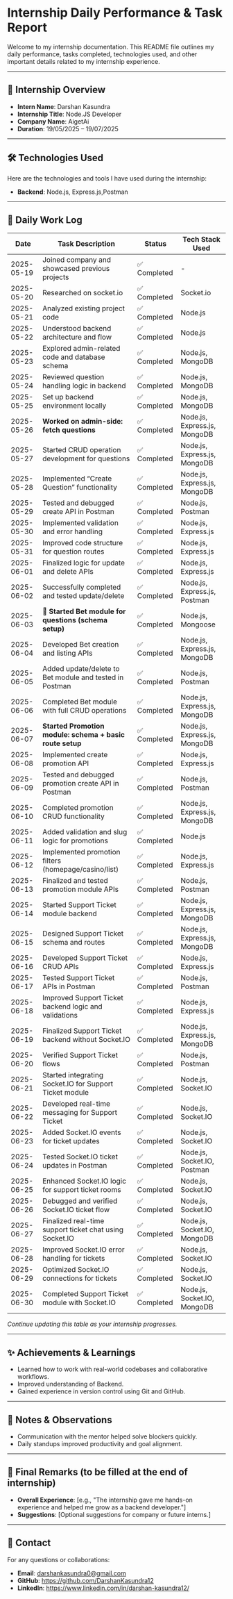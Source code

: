 # Internship Daily Performance & Task Report

Welcome to my internship documentation. This README file outlines my daily performance, tasks completed, technologies used, and other important details related to my internship experience.

---

## 📍 Internship Overview

- **Intern Name**: Darshan Kasundra
- **Internship Title**: Node.JS Developer
- **Company Name**: AigetAi
- **Duration**: 19/05/2025 – 19/07/2025



---

## 🛠️ Technologies Used

Here are the technologies and tools I have used during the internship:

- **Backend**: Node.js, Express.js,Postman


---

## 📅 Daily Work Log

Date        | Task Description                                        | Status        | Tech Stack Used
------------|---------------------------------------------------------|---------------|------------------
2025-05-19  | Joined company and showcased previous projects          | ✅ Completed  | -
2025-05-20  | Researched on socket.io                                 | ✅ Completed  | Socket.io
2025-05-21  | Analyzed existing project code                          | ✅ Completed  | Node.js
2025-05-22  | Understood backend architecture and flow                | ✅ Completed  | Node.js
2025-05-23  | Explored admin-related code and database schema         | ✅ Completed  | Node.js, MongoDB
2025-05-24  | Reviewed question handling logic in backend             | ✅ Completed  | Node.js, MongoDB
2025-05-25  | Set up backend environment locally                      | ✅ Completed  | Node.js, MongoDB
2025-05-26  | **Worked on admin-side: fetch questions**               | ✅ Completed  | Node.js, Express.js, MongoDB
2025-05-27  | Started CRUD operation development for questions        | ✅ Completed  | Node.js, Express.js, MongoDB
2025-05-28  | Implemented “Create Question” functionality             | ✅ Completed  | Node.js, Express.js, MongoDB
2025-05-29  | Tested and debugged create API in Postman               | ✅ Completed  | Node.js, Postman
2025-05-30  | Implemented validation and error handling               | ✅ Completed  | Node.js, Express.js
2025-05-31  | Improved code structure for question routes             | ✅ Completed  | Node.js, Express.js
2025-06-01  | Finalized logic for update and delete APIs              | ✅ Completed  | Node.js, Express.js
2025-06-02  | Successfully completed and tested update/delete         | ✅ Completed  | Node.js, Express.js, Postman
2025-06-03  | 🔰 **Started Bet module for questions (schema setup)**  | ✅ Completed  | Node.js, Mongoose
2025-06-04  | Developed Bet creation and listing APIs                 | ✅ Completed  | Node.js, Express.js, MongoDB
2025-06-05  | Added update/delete to Bet module and tested in Postman | ✅ Completed  | Node.js, Postman
2025-06-06  | Completed Bet module with full CRUD operations          | ✅ Completed  | Node.js, Express.js, MongoDB
2025-06-07  | **Started Promotion module: schema + basic route setup**| ✅ Completed  | Node.js, Express.js, MongoDB
2025-06-08  | Implemented create promotion API                        | ✅ Completed  | Node.js, Express.js
2025-06-09  | Tested and debugged promotion create API in Postman     | ✅ Completed  | Node.js, Postman
2025-06-10  | Completed promotion CRUD functionality                  | ✅ Completed  | Node.js, Express.js, MongoDB
2025-06-11  | Added validation and slug logic for promotions          | ✅ Completed  | Node.js
2025-06-12  | Implemented promotion filters (homepage/casino/list)    | ✅ Completed  | Node.js, Express.js
2025-06-13  | Finalized and tested promotion module APIs              | ✅ Completed  | Node.js, Postman
2025-06-14  | Started Support Ticket module backend     | ✅ Completed  | Node.js, Express.js, MongoDB
2025-06-15  | Designed Support Ticket schema and routes               | ✅ Completed  | Node.js, Express.js, MongoDB
2025-06-16  | Developed Support Ticket CRUD APIs                      | ✅ Completed  | Node.js, Express.js
2025-06-17  | Tested Support Ticket APIs in Postman                   | ✅ Completed  | Node.js, Postman
2025-06-18  | Improved Support Ticket backend logic and validations   | ✅ Completed  | Node.js, Express.js
2025-06-19  | Finalized Support Ticket backend without Socket.IO      | ✅ Completed  | Node.js, Express.js, MongoDB
2025-06-20  | Verified Support Ticket flows             | ✅ Completed  | Node.js, Postman
2025-06-21  | Started integrating Socket.IO for Support Ticket module | ✅ Completed  | Node.js, Socket.IO
2025-06-22  | Developed real-time messaging for Support Ticket        | ✅ Completed  | Node.js, Socket.IO
2025-06-23  | Added Socket.IO events for ticket updates               | ✅ Completed  | Node.js, Socket.IO
2025-06-24  | Tested Socket.IO ticket updates in Postman              | ✅ Completed  | Node.js, Socket.IO, Postman
2025-06-25  | Enhanced Socket.IO logic for support ticket rooms       | ✅ Completed  | Node.js, Socket.IO
2025-06-26  | Debugged and verified Socket.IO ticket flow             | ✅ Completed  | Node.js, Socket.IO
2025-06-27  | Finalized real-time support ticket chat using Socket.IO | ✅ Completed  | Node.js, Socket.IO, MongoDB
2025-06-28  | Improved Socket.IO error handling for tickets           | ✅ Completed  | Node.js, Socket.IO
2025-06-29  | Optimized Socket.IO connections for tickets             | ✅ Completed  | Node.js, Socket.IO
2025-06-30  | Completed Support Ticket module with Socket.IO          | ✅ Completed  | Node.js, Socket.IO, MongoDB


*Continue updating this table as your internship progresses.*

---

## ✨ Achievements & Learnings

- Learned how to work with real-world codebases and collaborative workflows.
- Improved understanding of Backend.
- Gained experience in version control using Git and GitHub.


---

## 📝 Notes & Observations

- Communication with the mentor helped solve blockers quickly.
- Daily standups improved productivity and goal alignment.

---

## 📢 Final Remarks (to be filled at the end of internship)

- **Overall Experience**: [e.g., "The internship gave me hands-on experience and helped me grow as a backend developer."]
- **Suggestions**: [Optional suggestions for company or future interns.]

---

## 📌 Contact

For any questions or collaborations:

- **Email**: darshankasundra0@gmail.com
- **GitHub**: https://github.com/DarshanKasundra12
- **LinkedIn**: https://www.linkedin.com/in/darshan-kasundra12/

